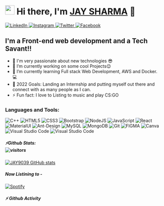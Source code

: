 # <img src="https://media.giphy.com/media/hvRJCLFzcasrR4ia7z/giphy.gif" width="30px"></a> Hi there, I'm  [JAY SHARMA][link] 🤠
[link]: https://jay9039.netlify.app/   

<a href="https://www.linkedin.com/in/jay-sharma-434271184/">
   <img alt="LinkedIn" src="https://img.shields.io/badge/linkedin-%230077B5.svg?style=for-the-badge&logo=linkedin&logoColor=white"/>
</a>

<a href="https://www.instagram.com/j_shharma/">
   <img alt="Instagram" src="https://img.shields.io/badge/j_shharma-%23E4405F.svg?style=for-the-badge&logo=Instagram&logoColor=white"/>
</a>

<a href="https://twitter.com/j_shharma">
   <img alt="Twitter" src="https://img.shields.io/badge/j_shharma-%231DA1F2.svg?style=for-the-badge&logo=Twitter&logoColor=white"/>
</a>

<a href="https://www.facebook.com/profile.php?id=100004899303335">
   <img alt="Facebook" src="https://img.shields.io/badge/Facebook-%231877F2.svg?style=for-the-badge&logo=Facebook&logoColor=white"/>
</a>

## I'm a Front-end web development and a Tech Savant!!
             
- 🧐 I'm very passionate about new technologies 😎
- 🔭 I’m currently working on some cool Projects😉
- 🌱 I’m currently learning Full stack Web Development, AWS and Docker.💻
- 🥅 2022 Goals: Landing an Internship and putting myself out there and connect with as many people as I can. 
- ⚡ Fun fact: I love to Listing to music and play CS:GO 
### Languages and Tools:

<img alt="C++" src="https://img.shields.io/badge/c++-%2300599C.svg?style=for-the-badge&logo=c%2B%2B&logoColor=white"/>
<img alt="HTML5" src="https://img.shields.io/badge/html5-%23E34F26.svg?style=for-the-badge&logo=html5&logoColor=white"/> 
<img alt="CSS3" src="https://img.shields.io/badge/css3-%231572B6.svg?style=for-the-badge&logo=css3&logoColor=white"/>
<img alt="Bootstrap" src="https://img.shields.io/badge/bootstrap-%23563D7C.svg?style=for-the-badge&logo=bootstrap&logoColor=white"/>
<img alt="NodeJS" src="https://img.shields.io/badge/node.js-%2343853D.svg?style=for-the-badge&logo=node-dot-js&logoColor=white"/>
<img alt="JavaScript" src="https://img.shields.io/badge/javascript-%23323330.svg?style=for-the-badge&logo=javascript&logoColor=%23F7DF1E"/>
<img alt="React" src="https://img.shields.io/badge/react-%2320232a.svg?style=for-the-badge&logo=react&logoColor=%2361DAFB"/>
<img alt="MaterialUI" src="https://img.shields.io/badge/MATERIAL%20UI-black?style=for-the-badge&logo=mui"/>
<img alt="Ant-Design" src="https://img.shields.io/badge/ANT%20Design-%2361DAFB?style=for-the-badge&logo=antdesign"/>
<img alt="MySQL" src="https://img.shields.io/badge/mysql-%2300f.svg?style=for-the-badge&logo=mysql&logoColor=white"/>
<img alt="MongoDB" src ="https://img.shields.io/badge/MongoDB-%234ea94b.svg?style=for-the-badge&logo=mongodb&logoColor=white"/>
<img alt="Git" src="https://img.shields.io/badge/git-%23F05033.svg?style=for-the-badge&logo=git&logoColor=white"/>
<!-- <img alt="GitHub" src="https://img.shields.io/badge/github-%23121011.svg?style=for-the-badge&logo=github&logoColor=white"/> -->
<img alt="FIGMA" src="https://img.shields.io/badge/FIGMA-cyan?style=for-the-badge&logo=figma"/>
<img alt="Canva" src="https://img.shields.io/badge/Canva-%2300C4CC.svg?style=for-the-badge&logo=Canva&logoColor=white"/>
<img alt="Visual Studio Code" src="https://img.shields.io/badge/VisualStudioCode-0078d7.svg?style=for-the-badge&logo=visual-studio-code&logoColor=white"/>
<img alt="Visual Studio Code" src="https://img.shields.io/badge/Netlify-%2361624B?style=for-the-badge&logo=netlify"/>

##### ⚡Github Stats: <br> ![visitors](https://visitor-badge.glitch.me/badge?page_id=JAY9039.JAY9039)
[![JAY9039 GitHub stats](https://github-readme-stats.vercel.app/api?username=JAY9039&hide=contribs,prs&theme=gruvbox)](https://github.com/JAY9039/JAY9039) 

##### Now Listining to -
[![Spotify](https://novatorem-mjjky4ydx-jay9039.vercel.app/api/spotify)](https://open.spotify.com/user/317dmq2g53nhjxodhkk3twewmjau)

##### ⚡  Github Activity

<!--START_SECTION:activity-->

<!--END_SECTION:activity-->
